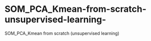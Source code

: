 # SOM_PCA_Kmean-from-scratch-unsupervised-learning-
SOM_PCA_Kmean from scratch (unsupervised learning)
